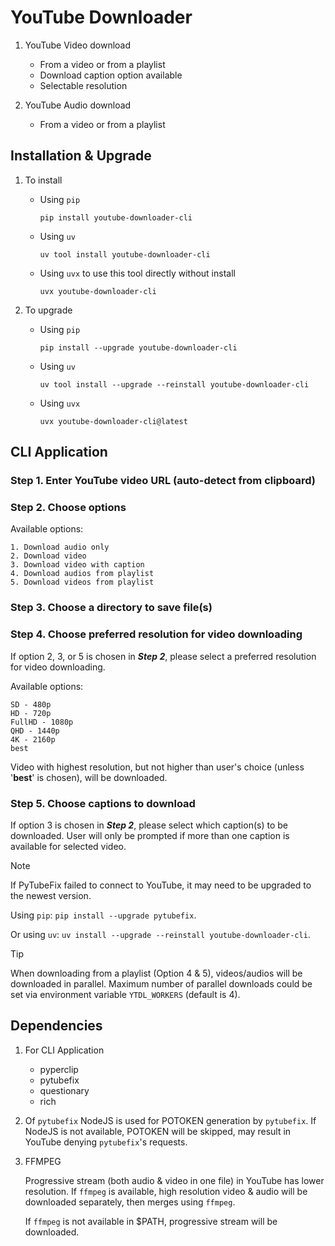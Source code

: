 # YouTube Downloader

<!-- markdownlint-disable MD013 -->
<!-- markdownlint-configure-file {"ol-prefix": { "style": "ordered" } } -->

1. YouTube Video download
   - From a video or from a playlist
   - Download caption option available
   - Selectable resolution

2. YouTube Audio download
   - From a video or from a playlist

## Installation & Upgrade

1. To install
   - Using `pip`

     ```console
     pip install youtube-downloader-cli
     ```

   - Using `uv`

     ```console
     uv tool install youtube-downloader-cli
     ```

   - Using `uvx` to use this tool directly without install

     ```console
     uvx youtube-downloader-cli
     ```

2. To upgrade

   - Using `pip`

     ```console
     pip install --upgrade youtube-downloader-cli
     ```

   - Using `uv`

     ```console
     uv tool install --upgrade --reinstall youtube-downloader-cli
     ```

   - Using `uvx`

     ```console
     uvx youtube-downloader-cli@latest
     ```

## CLI Application

### Step 1. Enter YouTube video URL (auto-detect from clipboard)

### Step 2. Choose options

Available options:

  ```text
  1. Download audio only 
  2. Download video 
  3. Download video with caption 
  4. Download audios from playlist
  5. Download videos from playlist
  ```

### Step 3. Choose a directory to save file(s)

### Step 4. Choose preferred resolution for video downloading

If option 2, 3, or 5 is chosen in ***Step 2***, please select a preferred resolution for video downloading.

Available options:

  ```text
  SD - 480p
  HD - 720p
  FullHD - 1080p
  QHD - 1440p
  4K - 2160p
  best
  ```

Video with highest resolution, but not higher than user's choice (unless '**best**' is chosen), will be downloaded.

### Step 5. Choose captions to download

If option 3 is chosen in ***Step 2***, please select which caption(s) to be downloaded. User will only be prompted if more than one caption is available for selected video.

> [!Note]
> If PyTubeFix failed to connect to YouTube, it may need to be upgraded to the newest version.
>
> Using `pip`: `pip install --upgrade pytubefix`.
>
> Or using `uv`: `uv install --upgrade --reinstall youtube-downloader-cli`.

<!-- markdownlint-disable-line MD028 -->

> [!Tip]
> When downloading from a playlist (Option 4 & 5), videos/audios will be downloaded in parallel. Maximum number of parallel downloads could be set via environment variable `YTDL_WORKERS` (default is 4).

## Dependencies

1. For CLI Application

   - pyperclip
   - pytubefix
   - questionary
   - rich

2. Of `pytubefix`
   NodeJS is used for POTOKEN generation by `pytubefix`. If NodeJS is not available, POTOKEN will be skipped, may result in YouTube denying `pytubefix`'s requests.

3. FFMPEG

   Progressive stream (both audio & video in one file) in YouTube has lower resolution. If `ffmpeg` is available, high resolution video & audio will be downloaded separately, then merges using `ffmpeg`.

   If `ffmpeg` is not available in $PATH, progressive stream will be downloaded.
